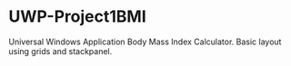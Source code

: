 # UWP-Project1BMI
Universal Windows Application Body Mass Index Calculator. Basic layout using grids and stackpanel.
